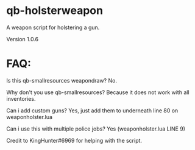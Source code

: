 # qb-holsterweapon
A weapon script for holstering a gun.

Version 1.0.6

# FAQ:

Is this qb-smallresources weapondraw? No.

Why don't you use qb-smallresources? Because it does not work with all inventories.

Can i add custom guns? Yes, just add them to underneath line 80 on weaponholster.lua

Can i use this with multiple police jobs? Yes (weaponholster.lua LINE 9)

Credit to KingHunter#6969 for helping with the script.
